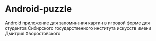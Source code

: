 # Android-puzzle
Android приложение для запоминания картин в игровой форме для студентов Сибирского государственного института искусств имени Дмитрия Хворостовского

